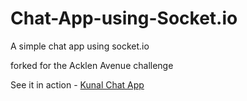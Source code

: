 # Chat-App-using-Socket.io
A simple chat app using socket.io

forked for the Acklen Avenue challenge
  
See it in action - [Kunal Chat App](https://kunal-chat-app.herokuapp.com)
